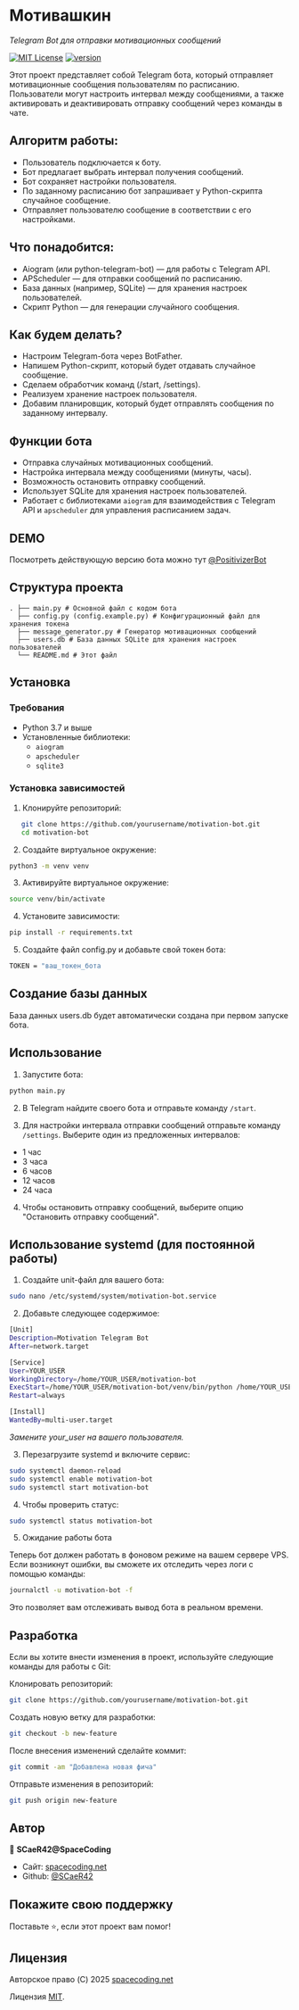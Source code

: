 # Мотивашкин
*Telegram Bot для отправки мотивационных сообщений*

[![MIT License](https://img.shields.io/badge/License-MIT-yellow.svg)](https://choosealicense.com/licenses/mit/) [![version](https://img.shields.io/badge/version-1.0-blue)](https://img.shields.io/badge/version-1.0-blue)


Этот проект представляет собой Telegram бота, который отправляет мотивационные сообщения пользователям по расписанию. Пользователи могут настроить интервал между сообщениями, а также активировать и деактивировать отправку сообщений через команды в чате.

## Алгоритм работы:

- Пользователь подключается к боту.
- Бот предлагает выбрать интервал получения сообщений.
- Бот сохраняет настройки пользователя.
- По заданному расписанию бот запрашивает у Python-скрипта случайное сообщение.
- Отправляет пользователю сообщение в соответствии с его настройками.


## Что понадобится:

- Aiogram (или python-telegram-bot) — для работы с Telegram API.
- APScheduler — для отправки сообщений по расписанию.
- База данных (например, SQLite) — для хранения настроек пользователей.
- Скрипт Python — для генерации случайного сообщения.


## Как будем делать?

- Настроим Telegram-бота через BotFather.
- Напишем Python-скрипт, который будет отдавать случайное сообщение.
- Сделаем обработчик команд (/start, /settings).
- Реализуем хранение настроек пользователя.
- Добавим планировщик, который будет отправлять сообщения по заданному интервалу.


## Функции бота

- Отправка случайных мотивационных сообщений.
- Настройка интервала между сообщениями (минуты, часы).
- Возможность остановить отправку сообщений.
- Использует SQLite для хранения настроек пользователей.
- Работает с библиотеками `aiogram` для взаимодействия с Telegram API и `apscheduler` для управления расписанием задач.

## DEMO
Посмотреть действующую версию бота можно тут [@PositivizerBot](https://t.me/PositivizerBot)

## Структура проекта
```
. ├── main.py # Основной файл с кодом бота 
  ├── config.py (config.example.py) # Конфигурационный файл для хранения токена 
  ├── message_generator.py # Генератор мотивационных сообщений 
  ├── users.db # База данных SQLite для хранения настроек пользователей 
  └── README.md # Этот файл
```

## Установка

### Требования

- Python 3.7 и выше
- Установленные библиотеки:
  - `aiogram`
  - `apscheduler`
  - `sqlite3`

### Установка зависимостей

1. Клонируйте репозиторий:

```bash
   git clone https://github.com/yourusername/motivation-bot.git
   cd motivation-bot
```

2. Создайте виртуальное окружение:

```bash
python3 -m venv venv
```

3. Активируйте виртуальное окружение:
```bash
source venv/bin/activate
```

4. Установите зависимости:
```bash
pip install -r requirements.txt
```

5. Создайте файл config.py и добавьте свой токен бота:

```bash
TOKEN = "ваш_токен_бота
```

## Создание базы данных

База данных users.db будет автоматически создана при первом запуске бота.


## Использование

1. Запустите бота:
```bash
python main.py
```

2. В Telegram найдите своего бота и отправьте команду `/start`.

3. Для настройки интервала отправки сообщений отправьте команду `/settings`. Выберите один из предложенных интервалов:

- 1 час
- 3 часа
- 6 часов
- 12 часов
- 24 часа

4. Чтобы остановить отправку сообщений, выберите опцию "Остановить отправку сообщений".

## Использование systemd (для постоянной работы)

1. Создайте unit-файл для вашего бота:
```Bash
sudo nano /etc/systemd/system/motivation-bot.service
```
2. Добавьте следующее содержимое:
```Bash
[Unit]
Description=Motivation Telegram Bot
After=network.target

[Service]
User=YOUR_USER
WorkingDirectory=/home/YOUR_USER/motivation-bot
ExecStart=/home/YOUR_USER/motivation-bot/venv/bin/python /home/YOUR_USER/motivation-bot/main.py
Restart=always

[Install]
WantedBy=multi-user.target

```
*Замените your_user на вашего пользователя.*

3. Перезагрузите systemd и включите сервис:
```Bash
sudo systemctl daemon-reload
sudo systemctl enable motivation-bot
sudo systemctl start motivation-bot
```

4. Чтобы проверить статус:
```Bash
sudo systemctl status motivation-bot
```

5. Ожидание работы бота

Теперь бот должен работать в фоновом режиме на вашем сервере VPS. Если возникнут ошибки, вы сможете их отследить через логи с помощью команды:
```Bash
journalctl -u motivation-bot -f
```

Это позволяет вам отслеживать вывод бота в реальном времени.


## Разработка

Если вы хотите внести изменения в проект, используйте следующие команды для работы с Git:

Клонировать репозиторий:
```bash
git clone https://github.com/yourusername/motivation-bot.git
```

Создать новую ветку для разработки:
```bash
git checkout -b new-feature
```
После внесения изменений сделайте коммит:
```bash
git commit -am "Добавлена новая фича"
```
Отправьте изменения в репозиторий:
```bash
git push origin new-feature
```


## Автор

👤 **SCaeR42@SpaceCoding**

* Сайт: [spacecoding.net](https://spacecoding.net/)
* Github: [@SCaeR42](https://github.com/SCaeR42)

## Покажите свою поддержку

Поставьте ⭐️, если этот проект вам помог!

## Лицензия

Авторское право (C) 2025 [spacecoding.net](https://spacecoding.net/)

Лицензия [MIT](https://choosealicense.com/licenses/mit/).
